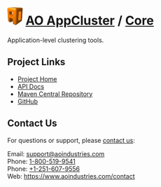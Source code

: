 # [<img src="ao-logo.png" alt="AO Logo" width="35" height="40">](https://www.aoindustries.com/) [AO AppCluster](https://www.aoindustries.com/ao-appcluster/) / [Core](https://www.aoindustries.com/ao-appcluster/core/)
Application-level clustering tools.

## Project Links
* [Project Home](https://www.aoindustries.com/ao-appcluster/core/)
* [API Docs](https://www.aoindustries.com/ao-appcluster/core/apidocs/)
* [Maven Central Repository](https://search.maven.org/#search|gav|1|g:%22com.aoindustries%22%20AND%20a:%22ao-appcluster-core%22)
* [GitHub](https://github.com/aoindustries/ao-appcluster-core)

## Contact Us
For questions or support, please [contact us](https://www.aoindustries.com/contact):

Email: [support@aoindustries.com](mailto:support@aoindustries.com)  
Phone: [1-800-519-9541](tel:1-800-519-9541)  
Phone: [+1-251-607-9556](tel:+1-251-607-9556)  
Web: https://www.aoindustries.com/contact
